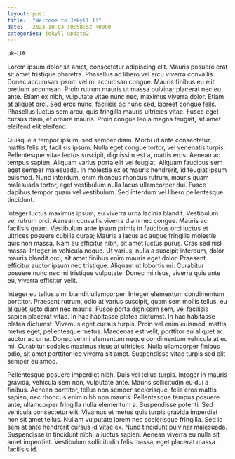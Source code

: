 ```yaml
---
layout: post
title:  "Welcome to Jekyll 1!"
date:   2023-10-03 10:58:52 +0000
categories: jekyll update2
---
```


uk-UA

Lorem ipsum dolor sit amet, consectetur adipiscing elit. Mauris posuere erat sit amet tristique pharetra. Phasellus ac libero vel arcu viverra convallis. Donec accumsan ipsum vel mi accumsan congue. Mauris finibus eu elit pretium accumsan. Proin rutrum mauris ut massa pulvinar placerat nec eu ante. Etiam ex nibh, vulputate vitae nunc nec, maximus viverra dolor. Etiam at aliquet orci. Sed eros nunc, facilisis ac nunc sed, laoreet congue felis. Phasellus luctus sem arcu, quis fringilla mauris ultricies vitae. Fusce eget cursus diam, et ornare mauris. Proin congue leo a magna feugiat, sit amet eleifend elit eleifend.

Quisque a tempor ipsum, sed semper diam. Morbi ut ante consectetur, mattis felis at, facilisis ipsum. Nulla eget congue tortor, vel venenatis turpis. Pellentesque vitae lectus suscipit, dignissim est a, mattis eros. Aenean ac tempus sapien. Aliquam varius porta elit vel feugiat. Aliquam faucibus sem eget semper malesuada. In molestie ex et mauris hendrerit, id feugiat ipsum euismod. Nunc interdum, enim rhoncus rhoncus rutrum, mauris quam malesuada tortor, eget vestibulum nulla lacus ullamcorper dui. Fusce dapibus tempor quam vel vestibulum. Sed interdum vel libero pellentesque tincidunt.

Integer luctus maximus ipsum, eu viverra urna lacinia blandit. Vestibulum vel rutrum orci. Aenean convallis viverra diam nec congue. Mauris ac facilisis quam. Vestibulum ante ipsum primis in faucibus orci luctus et ultrices posuere cubilia curae; Mauris a lacus ac augue fringilla molestie quis non massa. Nam eu efficitur nibh, sit amet luctus purus. Cras sed nisl massa. Integer in vehicula neque. Ut varius, nulla a suscipit interdum, dolor mauris blandit orci, sit amet finibus enim mauris eget dolor. Praesent efficitur auctor ipsum nec tristique. Aliquam ut lobortis mi. Curabitur posuere nunc nec mi tristique vulputate. Donec mi risus, viverra quis ante eu, viverra efficitur velit.

Integer eu tellus a mi blandit ullamcorper. Integer elementum condimentum porttitor. Praesent rutrum, odio at varius suscipit, quam sem mollis tellus, eu aliquet justo diam nec mauris. Fusce porta dignissim sem, vel facilisis sapien placerat vitae. In hac habitasse platea dictumst. In hac habitasse platea dictumst. Vivamus eget cursus turpis. Proin vel enim euismod, mattis metus eget, pellentesque metus. Maecenas est velit, porttitor eu aliquet ac, auctor ac urna. Donec vel mi elementum neque condimentum vehicula at eu mi. Curabitur sodales maximus risus at ultricies. Nulla ullamcorper finibus odio, sit amet porttitor leo viverra sit amet. Suspendisse vitae turpis sed elit semper euismod.

Pellentesque posuere imperdiet nibh. Duis vel tellus turpis. Integer in mauris gravida, vehicula sem non, vulputate ante. Mauris sollicitudin eu dui a finibus. Aenean porttitor, tellus non semper scelerisque, felis eros mattis sapien, nec rhoncus enim nibh non mauris. Pellentesque tempus posuere ante, ullamcorper fringilla nulla elementum a. Suspendisse potenti. Sed vehicula consectetur elit. Vivamus et metus quis turpis gravida imperdiet non sit amet tellus. Nullam vulputate lorem nec scelerisque fringilla. Sed id sem at ante hendrerit cursus id vitae ex. Nunc tincidunt pulvinar malesuada. Suspendisse in tincidunt nibh, a luctus sapien. Aenean viverra eu nulla sit amet imperdiet. Vestibulum sollicitudin felis massa, eget placerat massa facilisis id.

